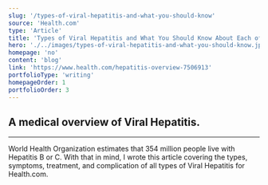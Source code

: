 ```yaml
---
slug: '/types-of-viral-hepatitis-and-what-you-should-know'
source: 'Health.com'
type: 'Article'
title: 'Types of Viral Hepatitis and What You Should Know About Each of Them'
hero: './../images/types-of-viral-hepatitis-and-what-you-should-know.jpeg'
homepage: 'no'
content: 'blog'
link: 'https://www.health.com/hepatitis-overview-7506913'
portfolioType: 'writing'
homepageOrder: 1
portfolioOrder: 3
---
```


## A medical overview of Viral Hepatitis.

---

World Health Organization estimates that 354 million people live with Hepatitis B or C. With that in mind, I wrote this article covering the types, symptoms, treatment, and complication of all types of Viral Hepatitis for Health.com.
